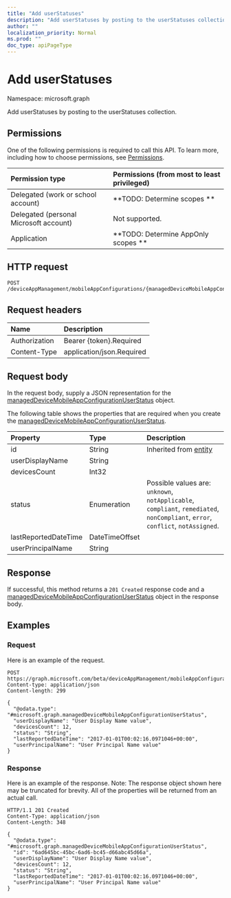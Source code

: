 ```yaml
---
title: "Add userStatuses"
description: "Add userStatuses by posting to the userStatuses collection."
author: ""
localization_priority: Normal
ms.prod: ""
doc_type: apiPageType
---
```


# Add userStatuses

Namespace: microsoft.graph

Add userStatuses by posting to the userStatuses collection.

## Permissions
One of the following permissions is required to call this API. To learn more, including how to choose permissions, see [Permissions](/concepts/permissions-reference.md).

|Permission type|Permissions (from most to least privileged)|
|:---|:---|
|Delegated (work or school account)|**TODO: Determine scopes **|
|Delegated (personal Microsoft account)|Not supported.|
|Application|**TODO: Determine AppOnly scopes **|

## HTTP request
<!-- {
  "blockType": "ignored"
}
-->
``` http
POST /deviceAppManagement/mobileAppConfigurations/{managedDeviceMobileAppConfigurationId}/userStatuses/$ref
```

## Request headers
|Name|Description|
|:---|:---|
|Authorization|Bearer {token}.Required|
|Content-Type|application/json.Required|

## Request body
In the request body, supply a JSON representation for the [managedDeviceMobileAppConfigurationUserStatus](../resources/manageddevicemobileappconfigurationuserstatus.md) object.

The following table shows the properties that are required when you create the [managedDeviceMobileAppConfigurationUserStatus](../resources/manageddevicemobileappconfigurationuserstatus.md).

|Property|Type|Description|
|:---|:---|:---|
|id|String| Inherited from [entity](../resources/entity.md)|
|userDisplayName|String||
|devicesCount|Int32||
|status|Enumeration| Possible values are: `unknown`, `notApplicable`, `compliant`, `remediated`, `nonCompliant`, `error`, `conflict`, `notAssigned`.|
|lastReportedDateTime|DateTimeOffset||
|userPrincipalName|String||



## Response
If successful, this method returns a `201 Created` response code and a [managedDeviceMobileAppConfigurationUserStatus](../resources/manageddevicemobileappconfigurationuserstatus.md) object in the response body.

## Examples

### Request
Here is an example of the request.
<!-- {
  "blockType": "request",
  "name": "create_manageddevicemobileappconfigurationuserstatus_from_"
}
-->
``` http
POST https://graph.microsoft.com/beta/deviceAppManagement/mobileAppConfigurations/{managedDeviceMobileAppConfigurationId}/userStatuses
Content-type: application/json
Content-length: 299

{
  "@odata.type": "#microsoft.graph.managedDeviceMobileAppConfigurationUserStatus",
  "userDisplayName": "User Display Name value",
  "devicesCount": 12,
  "status": "String",
  "lastReportedDateTime": "2017-01-01T00:02:16.0971046+00:00",
  "userPrincipalName": "User Principal Name value"
}
```

### Response
Here is an example of the response. Note: The response object shown here may be truncated for brevity. All of the properties will be returned from an actual call.
<!-- {
  "blockType": "response",
  "truncated": true,
  "@odata.type": "microsoft.graph.manageddevicemobileappconfigurationuserstatus"
}
-->
``` http
HTTP/1.1 201 Created
Content-Type: application/json
Content-Length: 348

{
  "@odata.type": "#microsoft.graph.managedDeviceMobileAppConfigurationUserStatus",
  "id": "6ad645bc-45bc-6ad6-bc45-d66abc45d66a",
  "userDisplayName": "User Display Name value",
  "devicesCount": 12,
  "status": "String",
  "lastReportedDateTime": "2017-01-01T00:02:16.0971046+00:00",
  "userPrincipalName": "User Principal Name value"
}
```


